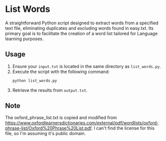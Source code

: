 # List Words

A straightforward Python script designed to extract words from a specified text 
file, eliminating duplicates and excluding words found in easy.txt. Its primary 
goal is to facilitate the creation of a word list tailored for Language learning 
purposes.

## Usage

1. Ensure your `input.txt` is located in the same directory as `list_words.py`.
2. Execute the script with the following command:
   ```bash
   python list_words.py
   ```
3. Retrieve the results from `output.txt`.

## Note

The oxford_phrase_list.txt is copied and modified from 
<https://www.oxfordlearnersdictionaries.com/external/pdf/wordlists/oxford-phrase-list/Oxford%20Phrase%20List.pdf>.
I can't find the license for this file, so I'm assuming it's public domain. 
